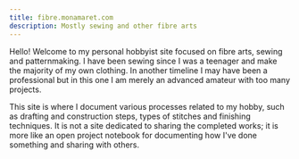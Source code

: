 ```yaml
---
title: fibre.monamaret.com 
description: Mostly sewing and other fibre arts
---
```


Hello! Welcome to my personal hobbyist site focused on fibre arts, sewing and patternmaking. I have been sewing since I was a teenager and make the majority of my own clothing. In another timeline I may have been a professional but in this one I am merely an advanced amateur with too many projects.

This site is where I document various processes related to my hobby, such as drafting and construction steps, types of stitches and finishing techniques. It is not a site dedicated to sharing the completed works; it is more like an open project notebook for documenting how I've done something and sharing with others.
